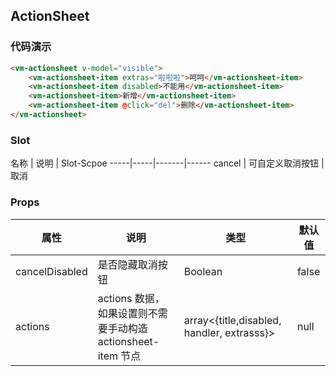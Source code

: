 ## ActionSheet

### 代码演示

```html
<vm-actionsheet v-model="visible">
    <vm-actionsheet-item extras="啦啦啦">呵呵</vm-actionsheet-item>
    <vm-actionsheet-item disabled>不能用</vm-actionsheet-item>
    <vm-actionsheet-item>新增</vm-actionsheet-item>
    <vm-actionsheet-item @click="del">删除</vm-actionsheet-item>
</vm-actionsheet>
```  

### Slot
名称 | 说明 | Slot-Scpoe
-----|-----|-------|------
cancel | 可自定义取消按钮 | 取消

### Props
属性 | 说明 | 类型 | 默认值
-----|-----|-------|------
cancelDisabled | 是否隐藏取消按钮 | Boolean | false
actions | actions 数据，如果设置则不需要手动构造 actionsheet-item 节点 | array<{title,disabled, handler, extrasss}> | null

